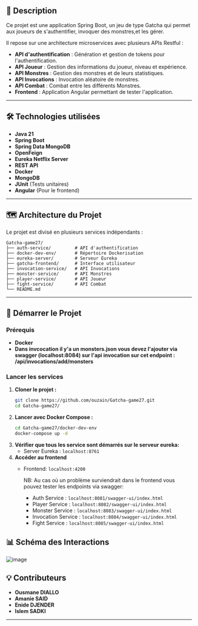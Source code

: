 
## 📌 Description
Ce projet est une application Spring Boot, un jeu de type Gatcha qui permet aux joueurs de s'authentifier, invoquer des monstres,et les gérer.

Il repose sur une architecture microservices avec plusieurs APIs Restful :
- **API d'authentification** : Génération et gestion de tokens pour l'authentification.
- **API Joueur** : Gestion des informations du joueur, niveau et expérience.
- **API Monstres** : Gestion des monstres et de leurs statistiques.
- **API Invocations** : Invocation aléatoire de monstres.
- **API Combat** : Combat entre les différents Monstres.
- **Frontend** : Application Angular permettant de tester l'application.

---

## 🛠️ Technologies utilisées
- **Java 21**
- **Spring Boot**
- **Spring Data MongoDB**
- **OpenFeign**
- **Eureka Netflix Server**
- **REST API**
- **Docker**
- **MongoDB**
- **JUnit** (Tests unitaires)
- **Angular** (Pour le frontend)

---

## 🗺️ Architecture du Projet
Le projet est divisé en plusieurs services indépendants :
```
Gatcha-game27/
├── auth-service/         # API d'authentification
├── docker-dev-env/       # Répertoire Dockerisation
├── eureka-server/        # Serveur Eureka
├── gatcha-frontend/      # Interface utilisateur
├── invocation-service/   # API Invocations
├── monster-service/      # API Monstres
├── player-service/       # API Joueur
├── fight-service/        # API Combat         
└── README.md
```

---

## 🚀 Démarrer le Projet

### Prérequis
- **Docker**
- **Dans invcocation il y'a un monsters.json vous devez l'ajouter via swagger (localhost:8084) sur l'api invocation sur cet endpoint : /api/invocations/add/monsters**

### Lancer les services
1. **Cloner le projet :**
   ```bash
   git clone https://github.com/ouzain/Gatcha-game27.git
   cd Gatcha-game27/
   ```
2. **Lancer avec Docker Compose :**
   ```bash
   cd Gatcha-game27/docker-dev-env
   docker-compose up -d
   ```
3. **Vérifier que tous les service sont démarrés sur le serveur eureka:**
   - Server Eureka : `localhost:8761` 
4. **Accéder au frontend**
   - Frontend: `localhost:4200`
     
      NB: Au cas où un problème surviendrait dans le frontend vous pouvez tester les endpoints via swagger:
      - Auth Service : `localhost:8081/swagger-ui/index.html`
      - Player Service : `localhost:8082/swagger-ui/index.html`
      - Monster Service : `localhost:8083/swagger-ui/index.html`
      - Invocation Service : `localhost:8084/swagger-ui/index.html`
      - Fight Service : `localhost:8085/swagger-ui/index.html`
      

## 📊 Schéma des Interactions

![image](https://github.com/user-attachments/assets/5ebeac91-0939-460b-bb1a-8b1ba4a03590)



## 💡 Contributeurs
- **Ousmane DIALLO** 
- **Amanie SAID**
- **Enide DJENDER**
- **Islem SADKI**


---





